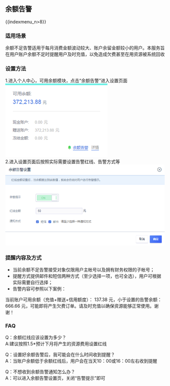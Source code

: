 ## 余额告警

{{indexmenu_n>8}}

### 适用场景

余额不足告警适用于每月消费金额波动较大、账户余留金额较小的用户。本服务旨在用户账户余额不足时提醒用户及时充值，以免造成欠费甚至在用资源被系统回收

### 设置方法

1.进入个人中心，可用余额模块，点击“余额告警”进入设置页面  
![](/images/alert_20190103110312.png)  
2.进入设置页面后按照实际需要设置告警红线、告警方式等  
![](/images/alert_20190103105829.png)

### 提醒内容及方式

  - 当前余额不足告警接受对象仅限用户主帐号以及拥有财务权限的子帐号；
  - 提醒方式提供邮件和短信两种方式（至少选择一项，也可全选），用户可根据实际需要自行选择；
  - 告警内容可参照以下案例：

当前账户可用余额（充值+赠送+信用额度）： 137.38 元，小于设置的告警余额： 666.66
元，可能即将产生欠费订单。请及时充值以确保资源能够正常使用。谢谢！

### FAQ

Q：余额红线应该设置为多少？  
A:建议按照1.5\*预计下月将产生的资源费用设置红线  
  
Q：设置好余额告警后，我可能会在什么时间收到提醒？  
A：当账户余额低于余额红线后，用户会在当天10：00或16：00左右收到提醒  
  
Q：不想收到余额告警通知怎么办？  
A：可以进入余额告警设置页，关闭“告警提示”即可

